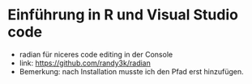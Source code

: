 # Einführung in R und Visual Studio code

* radian für niceres code editing in der Console
* link: https://github.com/randy3k/radian
* Bemerkung: nach Installation musste ich den Pfad erst hinzufügen.
